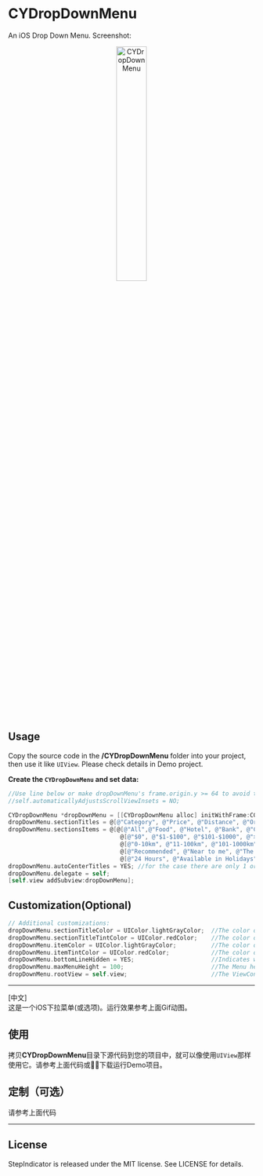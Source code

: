 # CYDropDownMenu
An iOS Drop Down Menu. Screenshot:  

<p align="center" >
<img src="https://github.com/chenyun122/CYDropDownMenu/blob/master/ScreenShots/CYDropDownMenu.gif?raw=true" alt="CYDropDownMenu" title="CYDropDownMenu" width="35%" height="35%" />
</p>


## Usage
Copy the source code in the **/CYDropDownMenu** folder into your project, then use it like `UIView`. Please check details in Demo project.

**Create the `CYDropDownMenu` and set data:**
```Objective-C
//Use line below or make dropDownMenu's frame.origin.y >= 64 to avoid the wrong insets if ViewController is with an UINavigationController
//self.automaticallyAdjustsScrollViewInsets = NO;

CYDropDownMenu *dropDownMenu = [[CYDropDownMenu alloc] initWithFrame:CGRectMake(0, 64, self.view.frame.size.width, 45)];
dropDownMenu.sectionTitles = @[@"Category", @"Price", @"Distance", @"Order", @"More"];
dropDownMenu.sectionsItems = @[@[@"All",@"Food", @"Hotel", @"Bank", @"Cinema", @"Entertainment"],
                                @[@"$0", @"$1-$100", @"$101-$1000", @">$1000"],
                                @[@"0-10km", @"11-100km", @"101-1000km", @">1000km"],
                                @[@"Recommended", @"Near to me", @"The highest sales", @"Hots"],
                                @[@"24 Hours", @"Available in Holidays"]];
dropDownMenu.autoCenterTitles = YES; //for the case there are only 1 or 2 titles, we center them.
dropDownMenu.delegate = self;
[self.view addSubview:dropDownMenu];
```


## Customization(Optional)
```Objective-C
// Additional customizations:
dropDownMenu.sectionTitleColor = UIColor.lightGrayColor;  //The color of top titles
dropDownMenu.sectionTitleTintColor = UIColor.redColor;    //The color of top selected titles
dropDownMenu.itemColor = UIColor.lightGrayColor;          //The color of menu item
dropDownMenu.itemTintColor = UIColor.redColor;            //The color of selected menu item
dropDownMenu.bottomLineHidden = YES;                      //Indicates whether display the bottom line
dropDownMenu.maxMenuHeight = 100;                         //The Menu height is automatically calculated, and limited in rootview's height. Set this property if you want to limit the height precisely.
dropDownMenu.rootView = self.view;                        //The ViewController's view will be considered as rootView if the property is not set. Set this property if limited the DropDownMenu and its actions into a particular SubView.
```

___
[中文]  
这是一个iOS下拉菜单(或选项)。运行效果参考上面Gif动图。

## 使用
拷贝**CYDropDownMenu**目录下源代码到您的项目中，就可以像使用`UIView`那样使用它。请参考上面代码或下载运行Demo项目。

## 定制（可选）
请参考上面代码

___
## License
StepIndicator is released under the MIT license. See LICENSE for details.